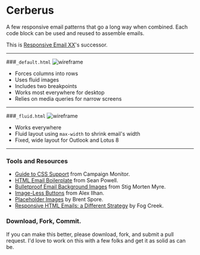 Cerberus
========

A few responsive email patterns that go a long way when combined. Each code block can be used and reused to assemble emails.

This is [Responsive Email XX](https://github.com/TedGoas/Responsive-Email-XX)'s successor.

***

###`_default.html`
![wireframe](https://raw.github.com/TedGoas/Cerberus/master/assets/wireframe-default.png)
* Forces columns into rows
* Uses fluid images
* Includes two breakpoints
* Works most everywhere for desktop
* Relies on media queries for narrow screens

***

###`_fluid.html`
![wireframe](https://raw.github.com/TedGoas/Cerberus/master/assets/wireframe-fluid.png)
* Works everywhere
* Fluid layout using `max-width` to shrink email's width
* Fixed, wide layout for Outlook and Lotus 8

***

### Tools and Resources
* [Guide to CSS Support](http://www.campaignmonitor.com/css) from Campaign Monitor.
* [HTML Email Boilerplate](http://htmlemailboilerplate.com/) from Sean Powell.
* [Bulletproof Email Background Images](http://backgrounds.cm/) from Stig Morten Myre.
* [Image-Less Buttons](http://codepen.io/Omgitsonlyalex/pen/cKEyx) from Alex Ilhan.
* [Placeholder Images](http://placehold.it/) by Brent Spore.
* [Responsive HTML Emails: a Different Strategy](http://blog.fogcreek.com/responsive-html-emails-a-different-strategy/) by Fog Creek.

### Download, Fork, Commit.
If you can make this better, please download, fork, and submit a pull request. I'd love to work on this with a few folks and get it as solid as can be.